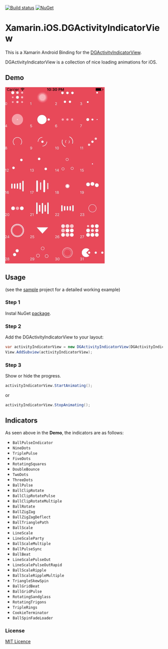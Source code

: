 [![Build status](https://ci.appveyor.com/api/projects/status/k92l78qy2gbuhrlr?svg=true)](https://ci.appveyor.com/project/jzeferino/xamarin-android-avloadingindicatorview)   [![NuGet](https://img.shields.io/nuget/v/Xamarin.iOS.DGActivityIndicatorView.svg?label=NuGet)](https://www.nuget.org/packages/Xamarin.iOS.DGActivityIndicatorView/)

Xamarin.iOS.DGActivityIndicatorView
===================

This is a Xamarin Android Binding for the [DGActivityIndicatorView](https://github.com/jzeferino/DGActivityIndicatorView).

DGActivityIndicatorView is a collection of nice loading animations for iOS.

## Demo
![DGActivityIndicatorView](art/DGActivityIndicatorView.gif)

## Usage
(see the [sample](https://github.com/jzeferino/Xamarin.iOS.DGActivityIndicatorView/tree/master/src/Xamarin.iOS.DGActivityIndicatorViewBinding.Sample) project for a detailed working example)

### Step 1

Instal NuGet [package](https://www.nuget.org/packages/Xamarin.iOS.DGActivityIndicatorView/).

### Step 2

Add the DGActivityIndicatorView to your layout:
```c#
var activityIndicatorView = new DGActivityIndicatorView(DGActivityIndicatorAnimationType.BallGridBeat, UIColor.White);
View.AddSubview(activityIndicatorView);
```

### Step 3

Show or hide the progress.
```c#
activityIndicatorView.StartAnimating();
```
or
```c#
activityIndicatorView.StopAnimating();   
```

## Indicators

As seen above in the **Demo**, the indicators are as follows:

 * `BallPulseIndicator`
 * `NineDots`
 * `TriplePulse`
 * `FiveDots`
 * `RotatingSquares`
 * `DoubleBounce`
 * `TwoDots`
 * `ThreeDots`
 * `BallPulse`
 * `BallClipRotate`
 * `BallClipRotatePulse`
 * `BallClipRotateMultiple`
 * `BallRotate`
 * `BallZigZag`
 * `BallZigZagDeflect`
 * `BallTrianglePath`
 * `BallScale`
 * `LineScale`
 * `LineScaleParty`
 * `BallScaleMultiple`
 * `BallPulseSync`
 * `BallBeat`
 * `LineScalePulseOut`
 * `LineScalePulseOutRapid`
 * `BallScaleRipple`
 * `BallScaleRippleMultiple`
 * `TriangleSkewSpin`
 * `BallGridBeat`
 * `BallGridPulse`
 * `RotatingSandglass`
 * `RotatingTrigons`
 * `TripleRings`
 * `CookieTerminator`
 * `BallSpinFadeLoader`
 
### License
[MIT Licence](LICENSE) 
